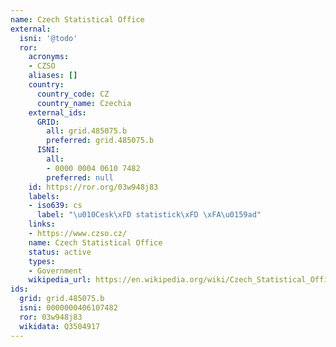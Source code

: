 ```yaml
---
name: Czech Statistical Office
external:
  isni: '@todo'
  ror:
    acronyms:
    - CZSO
    aliases: []
    country:
      country_code: CZ
      country_name: Czechia
    external_ids:
      GRID:
        all: grid.485075.b
        preferred: grid.485075.b
      ISNI:
        all:
        - 0000 0004 0610 7482
        preferred: null
    id: https://ror.org/03w948j83
    labels:
    - iso639: cs
      label: "\u010Cesk\xFD statistick\xFD \xFA\u0159ad"
    links:
    - https://www.czso.cz/
    name: Czech Statistical Office
    status: active
    types:
    - Government
    wikipedia_url: https://en.wikipedia.org/wiki/Czech_Statistical_Office
ids:
  grid: grid.485075.b
  isni: 0000000406107482
  ror: 03w948j83
  wikidata: Q3504917
---
```

